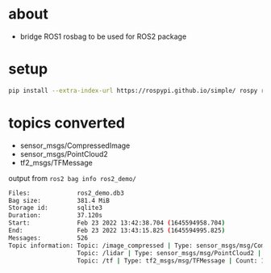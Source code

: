 # about 

- bridge ROS1 rosbag to be used for ROS2 package 

# setup 

```bash 
pip install --extra-index-url https://rospypi.github.io/simple/ rospy rosbag sensor_msgs geometry_msgs
```

# topics converted 

- sensor_msgs/CompressedImage
- sensor_msgs/PointCloud2
- tf2_msgs/TFMessage

output from `ros2 bag info ros2_demo/`
```bash 
Files:             ros2_demo.db3
Bag size:          381.4 MiB
Storage id:        sqlite3
Duration:          37.120s
Start:             Feb 23 2022 13:42:38.704 (1645594958.704)
End:               Feb 23 2022 13:43:15.825 (1645594995.825)
Messages:          526
Topic information: Topic: /image_compressed | Type: sensor_msgs/msg/CompressedImage | Count: 156 | Serialization Format: cdr
                   Topic: /lidar | Type: sensor_msgs/msg/PointCloud2 | Count: 369 | Serialization Format: cdr
                   Topic: /tf | Type: tf2_msgs/msg/TFMessage | Count: 1 | Serialization Format: cdr
```